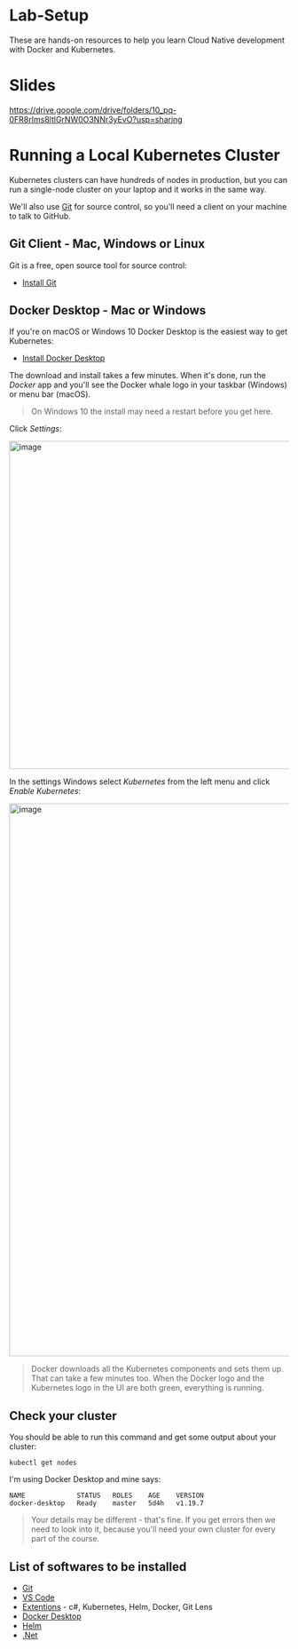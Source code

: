 # Lab-Setup

These are hands-on resources to help you learn Cloud Native development with Docker and Kubernetes.

# Slides

https://drive.google.com/drive/folders/10_pq-0FR8rIms8ltlGrNW0O3NNr3yEvO?usp=sharing 

# Running a Local Kubernetes Cluster

Kubernetes clusters can have hundreds of nodes in production, but you can run a single-node cluster on your laptop and it works in the same way.

We'll also use [Git](https://git-scm.com) for source control, so you'll need a client on your machine to talk to GitHub.

## Git Client - Mac, Windows or Linux

Git is a free, open source tool for source control:

- [Install Git](https://git-scm.com/downloads)


## Docker Desktop - Mac or Windows

If you're on macOS or Windows 10 Docker Desktop is the easiest way to get Kubernetes:

- [Install Docker Desktop](https://www.docker.com/products/docker-desktop)

The download and install takes a few minutes. When it's done, run the _Docker_ app and you'll see the Docker whale logo in your taskbar (Windows) or menu bar (macOS).

> On Windows 10 the install may need a restart before you get here.

Click _Settings_:

<img width="591" alt="image" src="https://user-images.githubusercontent.com/11691661/195954055-f1491bbf-e0da-4f0e-b9bf-261cf655ebf4.png">

In the settings Windows select _Kubernetes_ from the left menu and click _Enable Kubernetes_: 

<img width="996" alt="image" src="https://user-images.githubusercontent.com/11691661/195953987-0422c4bf-c057-4937-a516-5a92ebb5ff8e.png">

> Docker downloads all the Kubernetes components and sets them up. That can take a few minutes too. When the Docker logo and the Kubernetes logo in the UI are both green, everything is running.

## Check your cluster

You should be able to run this command and get some output about your cluster:

```
kubectl get nodes
```

I'm using Docker Desktop and mine says:

```
NAME             STATUS   ROLES    AGE    VERSION
docker-desktop   Ready    master   5d4h   v1.19.7
```

> Your details may be different - that's fine. If you get errors then we need to look into it, because you'll need your own cluster for every part of the course.

## List of softwares to be installed
* [Git](https://git-scm.com/downloads)
* [VS Code](https://code.visualstudio.com/)
* [Extentions](https://code.visualstudio.com/docs/editor/extension-marketplace) - c#, Kubernetes, Helm, Docker, Git Lens
* [Docker Desktop](https://www.docker.com/products/docker-desktop)
* [Helm](https://helm.sh/docs/intro/install/) 
* [.Net](https://dotnet.microsoft.com/en-us/download)
